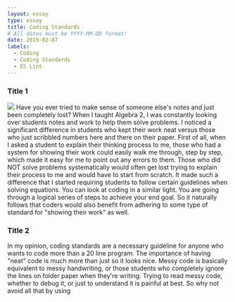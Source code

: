 ```yaml
---
layout: essay
type: essay
title: Coding Standards
# All dates must be YYYY-MM-DD format!
date: 2019-02-07
labels:
  - Coding
  - Coding Standards
  - ES Lint
---
```


### Title 1
<img class= "ui small rounded image float left" src='../images/messy_writing.jpg'>
Have you ever tried to make sense of someone else's notes and just been completely lost?  When I taught Algebra 2, I was constantly looking over students notes and work to help them solve problems.  I noticed a significant difference in students who kept their work neat versus those who just scribbled numbers here and there on their paper.  First of all, when I asked a student to explain their thinking process to me, those who had a system for showing their work could easily walk me through, step by step, which made it easy for me to point out any errors to them.  Those who did NOT solve problems systematically would often get lost trying to explain their process to me and would have to start from scratch.  It made such a difference that I started requiring students to follow certain guidelines when solving equations.  You can look at coding in a similar light.  You are going through a logical series of steps to achieve your end goal.  So it naturally follows that coders would also benefit from adhering to some type of standard for "showing their work" as well.

### Title 2

In my opinion, coding standards are a necessary guideline for anyone who wants to code more than a 20 line program.  The importance of having "neat" code is much more than just so it looks nice.  Messy code is basically equivalent to messy handwriting, or those students who completely ignore the lines on folder paper when they're writing.  Trying to read messy code, whether to debug it, or just to understand it is painful at best.  So why not avoid all that by using  

